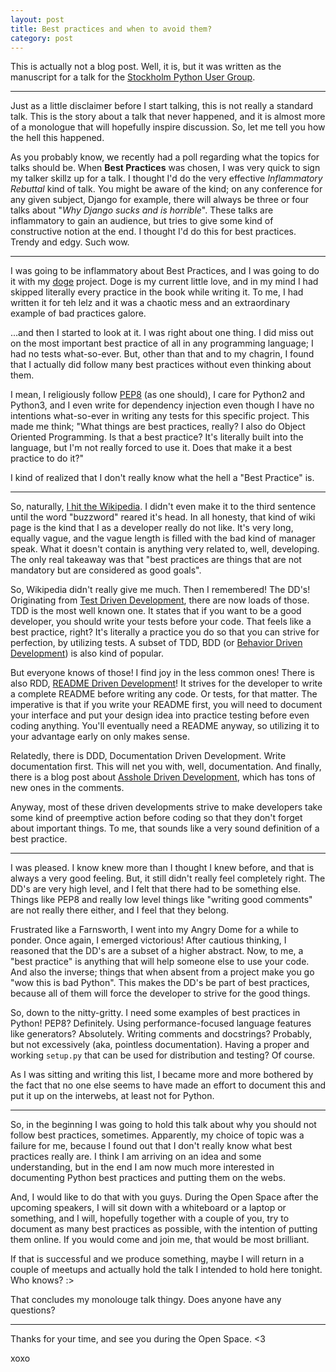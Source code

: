 ```yaml
---
layout: post
title: Best practices and when to avoid them?
category: post
---
```


This is actually not a blog post. Well, it is, but it was written as the
manuscript for a talk for the [Stockholm Python User Group][pysthlm].

---

Just as a little disclaimer before I start talking, this is not really
a standard talk. This is the story about a talk that never happened, and it is
almost more of a monologue that will hopefully inspire discussion. So, let me
tell you how the hell this happened.

As you probably know, we recently had a poll regarding what the topics for
talks should be. When **Best Practices** was chosen, I was very quick to sign
my talker skillz up for a talk. I thought I'd do the very effective
*Inflammatory Rebuttal* kind of talk. You might be aware of the kind; on any
conference for any given subject, Django for example, there will always be
three or four talks about "*Why Django sucks and is horrible*". These talks are
inflammatory to gain an audience, but tries to give some kind of constructive
notion at the end. I thought I'd do this for best practices.  Trendy and edgy.
Such wow.

---

I was going to be inflammatory about Best Practices, and I was going to do it
with my [doge][doge] project. Doge is my current little love, and in my mind
I had skipped literally every practice in the book while writing it. To me,
I had written it for teh lelz and it was a chaotic mess and an extraordinary
example of bad practices galore.

...and then I started to look at it. I was right about one thing. I did miss
out on the most important best practice of all in any programming language;
I had no tests what-so-ever. But, other than that and to my chagrin, I found
that I actually did follow many best practices without even thinking about
them.

I mean, I religiously follow [PEP8][pep8] (as one should), I care for Python2 and
Python3, and I even write for dependency injection even though I have no
intentions what-so-ever in writing any tests for this specific project. This
made me think; "What things are best practices, really? I also do Object
Oriented Programming. Is that a best practice? It's literally built into the
language, but I'm not really forced to use it. Does that make it a best
practice to do it?"

I kind of realized that I don't really know what the hell a "Best Practice" is.

---

So, naturally, [I hit the Wikipedia][bp]. I didn't even make it to the third
sentence until the word "buzzword" reared it's head. In all honesty, that kind
of wiki page is the kind that I as a developer really do not like. It's very
long, equally vague, and the vague length is filled with the bad kind of
manager speak. What it doesn't contain is anything very related to, well,
developing.  The only real takeaway was that "best practices are things that
are not mandatory but are considered as good goals".

So, Wikipedia didn't really give me much. Then I remembered! The DD's!
Originating from [Test Driven Development][tdd], there are now loads of those.
TDD is the most well known one. It states that if you want to be a good
developer, you should write your tests before your code. That feels like a best
practice, right? It's literally a practice you do so that you can strive for
perfection, by utilizing tests. A subset of TDD, BDD (or [Behavior Driven
Development][bdd]) is also kind of popular.

But everyone knows of those! I find joy in the less common ones!  There is also
RDD, [README Driven Development][rdd]! It strives for the developer to write
a complete README before writing any code. Or tests, for that matter. The
imperative is that if you write your README first, you will need to document
your interface and put your design idea into practice testing before even
coding anything. You'll eventually need a README anyway, so utilizing it to
your advantage early on only makes sense.

Relatedly, there is DDD, Documentation Driven Development. Write documentation
first. This will net you with, well, documentation.  And finally, there is
a blog post about [Asshole Driven Development][add], which has tons of new ones
in the comments.

Anyway, most of these driven developments strive to make developers take some
kind of preemptive action before coding so that they don't forget about
important things. To me, that sounds like a very sound definition of a best
practice.

---

I was pleased. I know knew more than I thought I knew before, and that is
always a very good feeling. But, it still didn't really feel completely right.
The DD's are very high level, and I felt that there had to be something else.
Things like PEP8 and really low level things like "writing good comments" are
not really there either, and I feel that they belong.

Frustrated like a Farnsworth, I went into my Angry Dome for a while to ponder.
Once again, I emerged victorious! After cautious thinking, I reasoned that the
DD's are a subset of a higher abstract. Now, to me, a "best practice" is
anything that will help someone else to use your code. And also the inverse;
things that when absent from a project make you go "wow this is bad Python".
This makes the DD's be part of best practices, because all of them will force
the developer to strive for the good things.

So, down to the nitty-gritty. I need some examples of best practices in Python!
PEP8? Definitely. Using performance-focused language features like generators?
Absolutely. Writing comments and docstrings? Probably, but not excessively
(aka, pointless documentation). Having a proper and working `setup.py` that can
be used for distribution and testing? Of course.

As I was sitting and writing this list, I became more and more bothered by the
fact that no one else seems to have made an effort to document this and put it
up on the interwebs, at least not for Python.

---

So, in the beginning I was going to hold this talk about why you should not
follow best practices, sometimes. Apparently, my choice of topic was a failure
for me, because I found out that I don't really know what best practices really
are. I think I am arriving on an idea and some understanding, but in the end
I am now much more interested in documenting Python best practices and putting
them on the webs.

And, I would like to do that with you guys. During the Open Space after the
upcoming speakers, I will sit down with a whiteboard or a laptop or something,
and I will, hopefully together with a couple of you, try to document as many
best practices as possible, with the intention of putting them online. If you
would come and join me, that would be most brilliant.

If that is successful and we produce something, maybe I will return in a couple
of meetups and actually hold the talk I intended to hold here tonight.  Who
knows? :&gt;

That concludes my monolouge talk thingy. Does anyone have any questions?

---

Thanks for your time, and see you during the Open Space. &lt;3

xoxo


[pysthlm]: http://www.pythonista.se
[doge]: https://github.com/thiderman/doge
[pep8]: http://www.python.org/dev/peps/pep-0008/
[bp]: http://en.wikipedia.org/wiki/Best_Practice
[tdd]: http://en.wikipedia.org/wiki/Test_Driven_Development
[bdd]: http://en.wikipedia.org/wiki/Behavior_Driven_Development
[rdd]: http://tom.preston-werner.com/2010/08/23/readme-driven-development.html
[add]: http://scottberkun.com/2007/asshole-driven-development/
